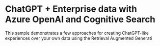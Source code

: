 # ChatGPT + Enterprise data with Azure OpenAI and Cognitive Search

This sample demonstrates a few approaches for creating ChatGPT-like experiences over your own data using the Retrieval Augmented Generati